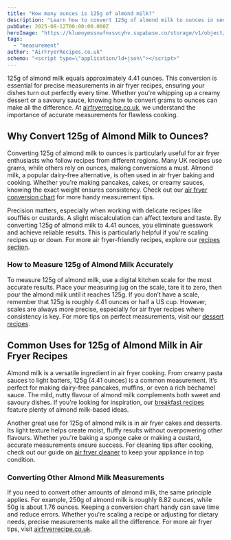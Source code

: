 ```yaml
---
title: "How many ounces is 125g of almond milk?"
description: "Learn how to convert 125g of almond milk to ounces in seconds. Perfect for air fryer recipes and precise measurements."
pubDate: 2025-08-12T00:00:00.000Z
heroImage: "https://klueoymssxwfnxsvcyhv.supabase.co/storage/v1/object/public/md/how-many-ounces-is-125g-of-almond-milk-ed6584b2.webp"
tags:
  - "measurement"
author: "AirFryerRecipes.co.uk"
schema: "<script type=\"application/ld+json\"></script>"
---
```


<p>125g of almond milk equals approximately 4.41 ounces. This conversion is essential for precise measurements in air fryer recipes, ensuring your dishes turn out perfectly every time. Whether you're whipping up a creamy dessert or a savoury sauce, knowing how to convert grams to ounces can make all the difference. At <a href=https://www.airfryerrecipe.co.uk/>airfryerrecipe.co.uk</a>, we understand the importance of accurate measurements for flawless cooking.</p>  

<h2>Why Convert 125g of Almond Milk to Ounces?</h2>  
<p>Converting 125g of almond milk to ounces is particularly useful for air fryer enthusiasts who follow recipes from different regions. Many UK recipes use grams, while others rely on ounces, making conversions a must. Almond milk, a popular dairy-free alternative, is often used in air fryer baking and cooking. Whether you're making pancakes, cakes, or creamy sauces, knowing the exact weight ensures consistency. Check out our <a href=https://www.airfryerrecipe.co.uk/air-fryer-conversion-chart>air fryer conversion chart</a> for more handy measurement tips.</p>  

<p>Precision matters, especially when working with delicate recipes like soufflés or custards. A slight miscalculation can affect texture and taste. By converting 125g of almond milk to 4.41 ounces, you eliminate guesswork and achieve reliable results. This is particularly helpful if you're scaling recipes up or down. For more air fryer-friendly recipes, explore our <a href=https://www.airfryerrecipe.co.uk/recipes>recipes section</a>.</p>  

<h3>How to Measure 125g of Almond Milk Accurately</h3>  
<p>To measure 125g of almond milk, use a digital kitchen scale for the most accurate results. Place your measuring jug on the scale, tare it to zero, then pour the almond milk until it reaches 125g. If you don’t have a scale, remember that 125g is roughly 4.41 ounces or half a US cup. However, scales are always more precise, especially for air fryer recipes where consistency is key. For more tips on perfect measurements, visit our <a href=https://www.airfryerrecipe.co.uk/recipe-category/dessert>dessert recipes</a>.</p>  

<h2>Common Uses for 125g of Almond Milk in Air Fryer Recipes</h2>  
<p>Almond milk is a versatile ingredient in air fryer cooking. From creamy pasta sauces to light batters, 125g (4.41 ounces) is a common measurement. It’s perfect for making dairy-free pancakes, muffins, or even a rich béchamel sauce. The mild, nutty flavour of almond milk complements both sweet and savoury dishes. If you're looking for inspiration, our <a href=https://www.airfryerrecipe.co.uk/recipe-category/breakfast>breakfast recipes</a> feature plenty of almond milk-based ideas.</p>  

<p>Another great use for 125g of almond milk is in air fryer cakes and desserts. Its light texture helps create moist, fluffy results without overpowering other flavours. Whether you're baking a sponge cake or making a custard, accurate measurements ensure success. For cleaning tips after cooking, check out our guide on <a href=https://www.airfryerrecipe.co.uk/air-fryer-cleaner>air fryer cleaner</a> to keep your appliance in top condition.</p>  

<h3>Converting Other Almond Milk Measurements</h3>  
<p>If you need to convert other amounts of almond milk, the same principle applies. For example, 250g of almond milk is roughly 8.82 ounces, while 50g is about 1.76 ounces. Keeping a conversion chart handy can save time and reduce errors. Whether you're scaling a recipe or adjusting for dietary needs, precise measurements make all the difference. For more air fryer tips, visit <a href=https://www.airfryerrecipe.co.uk/>airfryerrecipe.co.uk</a>.</p>